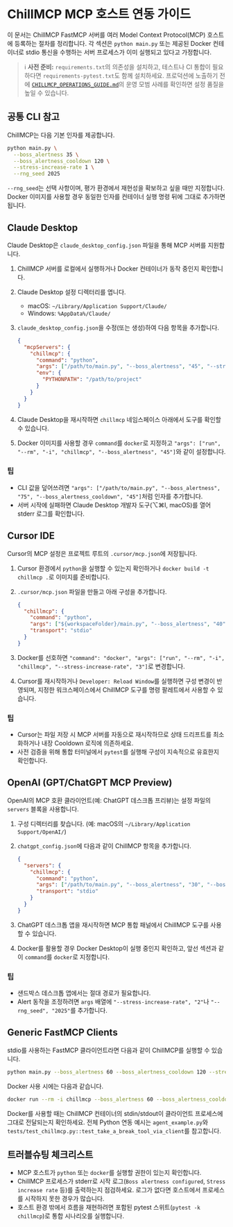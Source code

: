 # ChillMCP MCP 호스트 연동 가이드

이 문서는 ChillMCP FastMCP 서버를 여러 Model Context Protocol(MCP) 호스트에 등록하는 절차를 정리합니다. 각 섹션은 `python main.py` 또는 제공된 Docker 컨테이너로 stdio 통신을 수행하는 서버 프로세스가 이미 실행되고 있다고 가정합니다.

> ℹ️ **사전 준비:** `requirements.txt`의 의존성을 설치하고, 테스트나 CI 통합이 필요하다면 `requirements-pytest.txt`도 함께 설치하세요. 프로덕션에 노출하기 전에 [`CHILLMCP_OPERATIONS_GUIDE.md`](./CHILLMCP_OPERATIONS_GUIDE.md)의 운영 모범 사례를 확인하면 설정 품질을 높일 수 있습니다.

## 공통 CLI 참고

ChillMCP는 다음 기본 인자를 제공합니다.

```bash
python main.py \
  --boss_alertness 35 \
  --boss_alertness_cooldown 120 \
  --stress-increase-rate 1 \
  --rng_seed 2025
```

`--rng_seed`는 선택 사항이며, 평가 환경에서 재현성을 확보하고 싶을 때만 지정합니다. Docker 이미지를 사용할 경우 동일한 인자를 컨테이너 실행 명령 뒤에 그대로 추가하면 됩니다.

## Claude Desktop

Claude Desktop은 `claude_desktop_config.json` 파일을 통해 MCP 서버를 지원합니다.

1. ChillMCP 서버를 로컬에서 실행하거나 Docker 컨테이너가 동작 중인지 확인합니다.
2. Claude Desktop 설정 디렉터리를 엽니다.
   - macOS: `~/Library/Application Support/Claude/`
   - Windows: `%AppData%/Claude/`
3. `claude_desktop_config.json`을 수정(또는 생성)하여 다음 항목을 추가합니다.

   ```json
   {
     "mcpServers": {
       "chillmcp": {
         "command": "python",
         "args": ["/path/to/main.py", "--boss_alertness", "45", "--stress-increase-rate", "2"],
         "env": {
           "PYTHONPATH": "/path/to/project"
         }
       }
     }
   }
   ```

4. Claude Desktop을 재시작하면 `chillmcp` 네임스페이스 아래에서 도구를 확인할 수 있습니다.
5. Docker 이미지를 사용할 경우 `command`를 `docker`로 지정하고 `"args": ["run", "--rm", "-i", "chillmcp", "--boss_alertness", "45"]`와 같이 설정합니다.

### 팁

- CLI 값을 덮어쓰려면 `"args": ["/path/to/main.py", "--boss_alertness", "75", "--boss_alertness_cooldown", "45"]`처럼 인자를 추가합니다.
- 서버 시작에 실패하면 Claude Desktop 개발자 도구(⌥⌘I, macOS)를 열어 stderr 로그를 확인합니다.

## Cursor IDE

Cursor의 MCP 설정은 프로젝트 루트의 `.cursor/mcp.json`에 저장됩니다.

1. Cursor 환경에서 `python`을 실행할 수 있는지 확인하거나 `docker build -t chillmcp .`로 이미지를 준비합니다.
2. `.cursor/mcp.json` 파일을 만들고 아래 구성을 추가합니다.

   ```json
   {
     "chillmcp": {
       "command": "python",
       "args": ["${workspaceFolder}/main.py", "--boss_alertness", "40", "--stress-increase-rate", "3"],
       "transport": "stdio"
     }
   }
   ```

3. Docker를 선호하면 `"command": "docker", "args": ["run", "--rm", "-i", "chillmcp", "--stress-increase-rate", "3"]`로 변경합니다.
4. Cursor를 재시작하거나 `Developer: Reload Window`를 실행하면 구성 변경이 반영되며, 지정한 워크스페이스에서 ChillMCP 도구를 명령 팔레트에서 사용할 수 있습니다.

### 팁

- Cursor는 파일 저장 시 MCP 서버를 자동으로 재시작하므로 상태 드리프트를 최소화하거나 내장 Cooldown 로직에 의존하세요.
- 사전 검증을 위해 통합 터미널에서 `pytest`를 실행해 구성이 지속적으로 유효한지 확인합니다.

## OpenAI (GPT/ChatGPT MCP Preview)

OpenAI의 MCP 호환 클라이언트(예: ChatGPT 데스크톱 프리뷰)는 설정 파일의 `servers` 블록을 사용합니다.

1. 구성 디렉터리를 찾습니다. (예: macOS의 `~/Library/Application Support/OpenAI/`)
2. `chatgpt_config.json`에 다음과 같이 ChillMCP 항목을 추가합니다.

   ```json
   {
     "servers": {
       "chillmcp": {
         "command": "python",
         "args": ["/path/to/main.py", "--boss_alertness", "30", "--boss_alertness_cooldown", "180"],
         "transport": "stdio"
       }
     }
   }
   ```

3. ChatGPT 데스크톱 앱을 재시작하면 MCP 통합 패널에서 ChillMCP 도구를 사용할 수 있습니다.
4. Docker를 활용할 경우 Docker Desktop이 실행 중인지 확인하고, 앞선 섹션과 같이 `command`를 `docker`로 지정합니다.

### 팁

- 샌드박스 데스크톱 앱에서는 절대 경로가 필요합니다.
- Alert 동작을 조정하려면 `args` 배열에 `"--stress-increase-rate", "2"`나 `"--rng_seed", "2025"`를 추가합니다.

## Generic FastMCP Clients

stdio를 사용하는 FastMCP 클라이언트라면 다음과 같이 ChillMCP를 실행할 수 있습니다.

```bash
python main.py --boss_alertness 60 --boss_alertness_cooldown 120 --stress-increase-rate 2
```

Docker 사용 시에는 다음과 같습니다.

```bash
docker run --rm -i chillmcp --boss_alertness 60 --boss_alertness_cooldown 120 --stress-increase-rate 2
```

Docker를 사용할 때는 ChillMCP 컨테이너의 stdin/stdout이 클라이언트 프로세스에 그대로 전달되는지 확인하세요. 전체 Python 연동 예시는 `agent_example.py`와 `tests/test_chillmcp.py::test_take_a_break_tool_via_client`를 참고합니다.

## 트러블슈팅 체크리스트

- MCP 호스트가 `python` 또는 `docker`를 실행할 권한이 있는지 확인합니다.
- ChillMCP 프로세스가 stderr로 시작 로그(`Boss alertness configured`, `Stress increase rate` 등)를 출력하는지 점검하세요. 로그가 없다면 호스트에서 프로세스를 시작하지 못한 경우가 많습니다.
- 호스트 환경 밖에서 흐름을 재현하려면 포함된 pytest 스위트(`pytest -k chillmcp`)로 통합 시나리오를 실행합니다.
